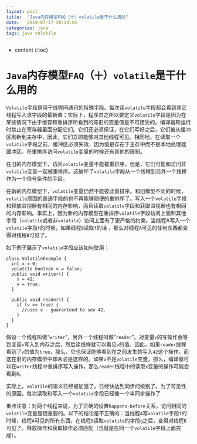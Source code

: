 ```yaml
---
layout: post
title:  "Java内存模型FAQ（十）volatile是干什么用的"
date:   2019-07-17 20:14:54
categories: java
tags: java volatile
---
```


* content
{:toc}

# `Java`内存模型`FAQ`（`十`）`volatile`是干什么用的
`Volatile`字段是用于线程间通讯的特殊字段。每次读`volatile`字段都会看到其它线程写入该字段的最新值；实际上，程序员之所以要定义`volatile`字段是因为在某些情况下由于缓存和重排序所看到的陈旧的变量值是不可接受的。编译器和运行时禁止在寄存器里面分配它们。它们还必须保证，在它们写好之后，它们被从缓冲区刷新到主存中，因此，它们立即能够对其他线程可见。相同地，在读取一个`volatile`字段之前，缓冲区必须失效，因为值是存在于主存中而不是本地处理器缓冲区。在重排序访问`volatile`变量的时候还有其他的限制。

在旧的内存模型下，访问`volatile`变量不能被重排序，但是，它们可能和访问非`volatile`变量一起被重排序。这破坏了`volatile`字段从一个线程到另外一个线程作为一个信号条件的手段。

在新的内存模型下，`volatile`变量仍然不能彼此重排序。和旧模型不同的时候，`volatile`周围的普通字段的也不再能够随便的重排序了。写入一个`volatile`字段和释放监视器有相同的内存影响，而且读取`volatile`字段和获取监视器也有相同的内存影响。事实上，因为新的内存模型在重排序`volatile`字段访问上面和其他字段（`volatile`或者非`volatile`）访问上面有了更严格的约束。当线程A写入一个`volatile`字段`f`的时候，如果线程`B`读取`f`的话 ，那么对线程`A`可见的任何东西都变得对线程`B`可见了。

如下例子展示了`volatile`字段应该如何使用：
```
class VolatileExample {
  int x = 0;
  volatile boolean v = false;
  public void writer() {
    x = 42;
    v = true;
  }

  public void reader() {
    if (v == true) {
      //uses x - guaranteed to see 42.
    }
  }
}
```
假设一个线程叫做“`writer`”，另外一个线程叫做“`reader`”。对变量`v`的写操作会等到变量`x`写入到内存之后，然后读线程就可以看见`v`的值。因此，如果`reader`线程看到了`v`的值为`true`，那么，它也保证能够看到在之前发生的写入`42`这个操作。而这在旧的内存模型中却未必是这样的。如果`v`不是`volatile`变量，那么，编译器可以在`writer`线程中重排序写入操作，那么`reader`线程中的读取`x`变量的操作可能会看到`0`。

实际上，`volatile`的语义已经被加强了，已经快达到同步的级别了。为了可见性的原因，每次读取和写入一个`volatile`字段已经像一个半同步操作了

重点注意：对两个线程来说，为了正确的设置`happens-before`关系，访问相同的`volatile`变量是很重要的。以下的结论是不正确的：当线程`A`写`volatile`字段`f`的时候，线程`A`可见的所有东西，在线程`B`读取`volatile`的字段`g`之后，变得对线程`B`可见了。释放操作和获取操作必须匹配（也就是在同一个`volatile`字段上面完成）。
